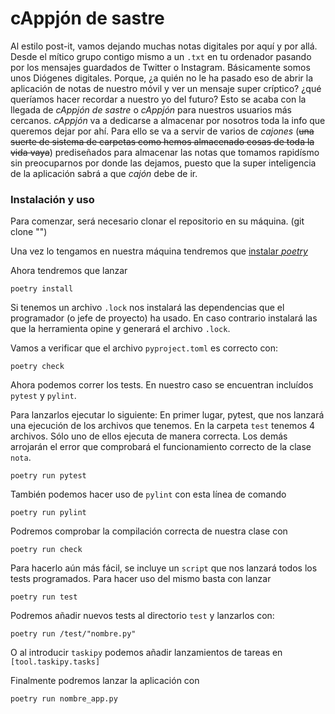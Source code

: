# cAppjón de sastre
Al estilo post-it, vamos dejando muchas notas digitales por aquí y por allá. Desde el mítico grupo contigo mismo a un `.txt` en tu ordenador pasando por los mensajes guardados de Twitter o Instagram.
Básicamente somos unos Diógenes digitales. Porque, ¿a quién no le ha pasado eso de abrir la aplicación de notas de nuestro móvil y ver un mensaje super críptico? ¿qué queríamos hacer recordar a nuestro yo del futuro?
Esto se acaba con la llegada de *cAppjón de sastre* o *cAppjón* para nuestros usuarios más cercanos.
*cAppjón* va a dedicarse a almacenar por nosotros toda la info que queremos dejar por ahí.
Para ello se va a servir de varios de *cajones* (~~una suerte de sistema de carpetas como hemos almacenado cosas de toda la vida vaya~~) prediseñados para almacenar las notas que tomamos rapidísmo sin preocuparnos por donde las dejamos, puesto que la super inteligencia de la aplicación sabrá a que *cajón* debe de ir.


### Instalación y uso
Para comenzar, será necesario clonar el repositorio en su máquina. (git clone "")


Una vez lo tengamos en nuestra máquina tendremos que [instalar *poetry*](https://python-poetry.org/docs/) 


Ahora tendremos que lanzar 
~~~
poetry install
~~~
Si tenemos un archivo `.lock` nos instalará las dependencias que el programador (o jefe de proyecto) ha usado.
En caso contrario instalará las que la herramienta opine y generará el archivo `.lock`.


Vamos a verificar que el archivo `pyproject.toml` es correcto con:
~~~
poetry check
~~~


Ahora podemos correr los tests. En nuestro caso se encuentran incluídos `pytest` y `pylint`.


Para lanzarlos ejecutar lo siguiente:
En primer lugar, pytest, que nos lanzará una ejecución de los archivos que tenemos. En la carpeta `test` tenemos 4 archivos. Sólo uno de ellos ejecuta de manera correcta. Los demás arrojarán el error que comprobará el funcionamiento correcto de la clase `nota`. 
~~~
poetry run pytest
~~~
También podemos hacer uso de `pylint` con esta línea de comando
~~~
poetry run pylint
~~~

Podremos comprobar la compilación correcta de nuestra clase con 
~~~
poetry run check
~~~


Para hacerlo aún más fácil, se incluye un `script` que nos lanzará todos los tests programados. Para hacer uso del mismo basta con lanzar
~~~
poetry run test
~~~


Podremos añadir nuevos tests al directorio `test` y lanzarlos con:
~~~
poetry run /test/"nombre.py"
~~~
O al introducir `taskipy` podemos añadir lanzamientos de tareas en `[tool.taskipy.tasks]`


Finalmente podremos lanzar la aplicación con 
~~~
poetry run nombre_app.py
~~~
